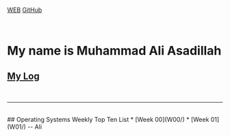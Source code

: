 ---
---

[WEB](https://cbkadal.github.io/os202/)
[GitHub](https://github.com/cbkadal/os202/)

<br>

# My name is Muhammad Ali Asadillah

## [My Log](TXT/mylog.txt)
<br>
<hr>
<br>
## Operating Systems Weekly Top Ten List
* [Week 00](W00/)
* [Week 01](W01/)
-- Ali
